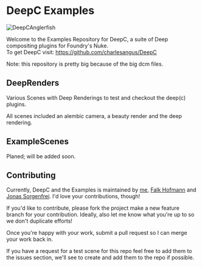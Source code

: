 # DeepC Examples

![DeepCAnglerfish](https://raw.githubusercontent.com/charlesangus/DeepC/master/icons/anglerfish_icon_medium_black.png)

Welcome to the Examples Repository for DeepC, a suite of Deep compositing plugins for Foundry's Nuke. <br>
To get DeepC visit: https://github.com/charlesangus/DeepC 

Note: this repository is pretty big because of the big dcm files.

## DeepRenders
Various Scenes with Deep Renderings to test and checkout the deep(c) plugins.

All scenes included an alembic camera, a beauty render and the deep rendering.

## ExampleScenes 
Planed; will be added soon.

## Contributing

Currently, DeepC and the Examples is maintained by [me](https://github.com/charlesangus), [Falk Hofmann](https://github.com/falkhofmann) and [Jonas Sorgenfrei](https://github.com/jonassorgenfrei). I'd love your contributions, though!

If you'd like to contribute, please fork the project make a new feature branch for your contribution. Ideally, also let me know what you're up to so we don't duplicate efforts!

Once you're happy with your work, submit a pull request so I can merge your work back in.

If you have a request for a test scene for this repo feel free to add them to the issues section, we'll see to create and add them to the repo if possible.
